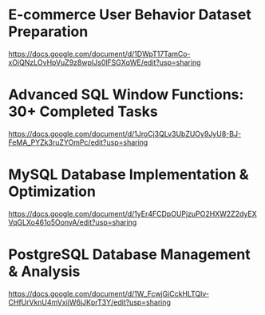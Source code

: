 
# E-commerce User Behavior Dataset Preparation
https://docs.google.com/document/d/1DWpT17TamCo-xOiQNzLOvHpVuZ9z8wpIJs0lFSGXqWE/edit?usp=sharing

# Advanced SQL Window Functions: 30+ Completed Tasks
https://docs.google.com/document/d/1JroCj3QLv3UbZUOy9JyU8-BJ-FeMA_PYZk3ruZYOmPc/edit?usp=sharing

# MySQL Database Implementation & Optimization
https://docs.google.com/document/d/1yEr4FCDpOUPjzuPO2HXW2Z2dyEXVqGLXo461o5OonvA/edit?usp=sharing

# PostgreSQL Database Management & Analysis
https://docs.google.com/document/d/1W_FcwjGiCckHLTQlv-CHfUrVknU4mVxijW6jJKprT3Y/edit?usp=sharing
